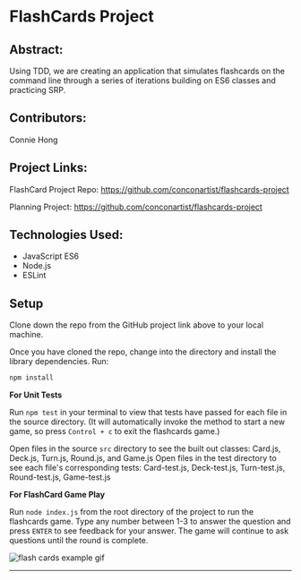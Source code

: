 # FlashCards Project

## Abstract:

Using TDD, we are creating an application that simulates flashcards on the command line through a series of iterations building on ES6 classes and practicing SRP.

## Contributors:

Connie Hong

## Project Links:

FlashCard Project Repo: https://github.com/conconartist/flashcards-project

Planning Project: https://github.com/conconartist/flashcards-project

## Technologies Used:

* JavaScript ES6
* Node.js
* ESLint

## Setup

Clone down the repo from the GitHub project link above to your local machine.

Once you have cloned the repo, change into the directory and install the library dependencies. Run:

```bash
npm install
```

**For Unit Tests**

Run `npm test` in your terminal to view that tests have passed for each file in the source directory. (It will automatically invoke the method to start a new game, so press `Control + c` to exit the flashcards game.)

Open files in the source `src` directory to see the built out classes: Card.js, Deck.js, Turn.js, Round.js, and Game.js
Open files in the test directory to see each file's corresponding tests: Card-test.js, Deck-test.js, Turn-test.js, Round-test.js, Game-test.js

**For FlashCard Game Play**

Run `node index.js` from the root directory of the project to run the flashcards game. Type any number between 1-3 to answer the question and press `ENTER` to see feedback for your answer. The game will continue to ask questions until the round is complete.


![flash cards example gif](https://media.giphy.com/media/1zkb1q58eTiTH6D7wc/giphy.gif)

---
